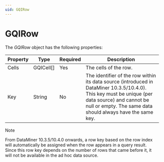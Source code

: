 ```yaml
---
uid: GQIRow
---
```


# GQIRow

The *GQIRow* object has the following properties:

| Property | Type | Required | Description |
|--|--|--|--|
| Cells | GQICell[] | Yes | The cells of the row. |
| Key | String | No | The identifier of the row within its data source (introduced in DataMiner 10.3.5/10.4.0<!-- RN 35999 -->). This key must be unique (per data source) and cannot be null or empty. The same data should always have the same key. |

> [!NOTE]
> From DataMiner 10.3.5/10.4.0 onwards<!-- RN 35999 -->, a row key based on the row index will automatically be assigned when the row appears in a query result. Since this row key depends on the number of rows that came before it, it will not be available in the ad hoc data source.